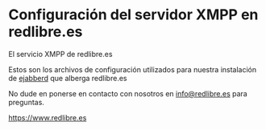 # Configuración del servidor XMPP en redlibre.es
El servicio XMPP de redlibre.es

Estos son los archivos de configuración utilizados para nuestra instalación de [ejabberd](https://github.com/processone/ejabberd) que alberga redlibre.es

No dude en ponerse en contacto con nosotros en info@redlibre.es para preguntas.

https://www.redlibre.es
